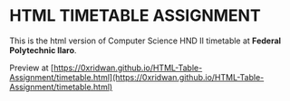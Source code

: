 # HTML TIMETABLE ASSIGNMENT

This is the html version of Computer Science HND II timetable at **Federal Polytechnic Ilaro**.

Preview at [https://0xridwan.github.io/HTML-Table-Assignment/timetable.html](https://0xridwan.github.io/HTML-Table-Assignment/timetable.html)
